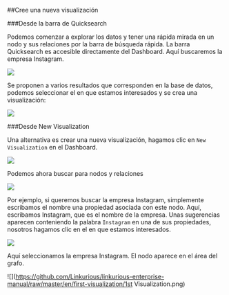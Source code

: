 ##Cree una nueva visualización 

###Desde la barra de Quicksearch 

Podemos comenzar a explorar los datos y tener una rápida mirada en un nodo y sus relaciones por la barra de búsqueda rápida. La barra Quicksearch es accesible directamente del Dashboard. Aquí buscaremos la empresa Instagram.

![](https://github.com/Linkurious/linkurious-enterprise-manual/raw/master/en/first-visualization/FromQB.png)

Se proponen a varios resultados que corresponden en la base de datos, podemos seleccionar el en  que  estamos interesados y se crea una visualización:

![](https://github.com/Linkurious/linkurious-enterprise-manual/raw/master/en/first-visualization/Created_f_D.png)

###Desde New Visualization

Una alternativa es crear una nueva visualización, hagamos clic en ```New Visualization``` en el Dashboard.

![](https://github.com/Linkurious/linkurious-enterprise-manual/raw/master/en/first-visualization/FromD.png)

Podemos ahora buscar para nodos y relaciones

![](https://github.com/Linkurious/linkurious-enterprise-manual/raw/master/en/first-visualization/Find.png)

Por ejemplo, si queremos buscar la empresa Instagram, simplemente escribamos el nombre una propiedad asociada con este nodo. Aquí, escribamos Instagram, que es el nombre de la empresa. Unas sugerencias aparecen conteniendo la palabra ```Instagram``` en una de sus propiedades, nosotros hagamos clic en el en que estamos interesados.

![](https://github.com/Linkurious/linkurious-enterprise-manual/raw/master/en/first-visualization/Find_Example.png)

Aquí seleccionamos la empresa Instagram. El nodo aparece en el área del grafo.

![](https://github.com/Linkurious/linkurious-enterprise-manual/raw/master/en/first-visualization/1st Visualization.png)
